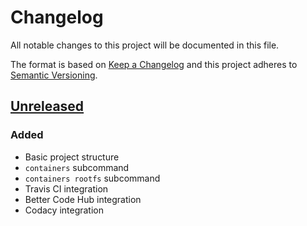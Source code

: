 # Changelog

All notable changes to this project will be documented in this file.

The format is based on [Keep a Changelog](http://keepachangelog.com/en/1.0.0/)
and this project adheres to [Semantic Versioning](http://semver.org/spec/v2.0.0.html).

[Unreleased]: https://github.com/ntrrg/ntenvs/compare/master...development
## [Unreleased][]

### Added

- Basic project structure
- `containers` subcommand
- `containers rootfs` subcommand
- Travis CI integration
- Better Code Hub integration
- Codacy integration
